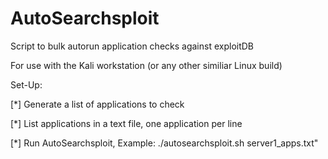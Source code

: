 # AutoSearchsploit
Script to bulk autorun application checks against exploitDB


For use with the Kali workstation (or any other similiar Linux build)

Set-Up:

[*]  Generate a list of applications to check

[*]  List applications in a text file, one application per line

[*]  Run AutoSearchsploit, Example: ./autosearchsploit.sh server1_apps.txt"
